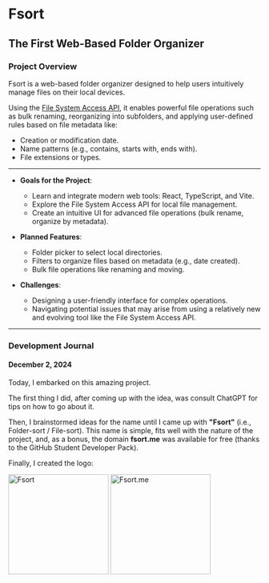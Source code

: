 # Fsort
## The First Web-Based Folder Organizer

### **Project Overview**

Fsort is a web-based folder organizer designed to help users intuitively manage files on their local devices.  

Using the [File System Access API](https://developer.mozilla.org/en-US/docs/Web/API/File_System_Access_API), it enables powerful file operations such as bulk renaming, reorganizing into subfolders, and applying user-defined rules based on file metadata like:
- Creation or modification date.
- Name patterns (e.g., contains, starts with, ends with).
- File extensions or types.

---

- **Goals for the Project**:
  - Learn and integrate modern web tools: React, TypeScript, and Vite.
  - Explore the File System Access API for local file management.
  - Create an intuitive UI for advanced file operations (bulk rename, organize by metadata).

- **Planned Features**:
  - Folder picker to select local directories.
  - Filters to organize files based on metadata (e.g., date created).
  - Bulk file operations like renaming and moving.

- **Challenges**:
  - Designing a user-friendly interface for complex operations.
  - Navigating potential issues that may arise from using a relatively new and evolving tool like the File System Access API.

---

### **Development Journal**
#### **December 2, 2024**
Today, I embarked on this amazing project.

The first thing I did, after coming up with the idea, was consult ChatGPT for tips on how to go about it.

Then, I brainstormed ideas for the name until I came up with **"Fsort"** (i.e., Folder-sort / File-sort). This name is simple, fits well with the nature of the project, and, as a bonus, the domain **fsort.me** was available for free (thanks to the GitHub Student Developer Pack).

Finally, I created the logo:

<img src="https://github.com/user-attachments/assets/0b1b8470-2140-469a-a216-0142988b7da2" alt="Fsort" width="200" height="200">
<img src="https://github.com/user-attachments/assets/51265521-50f0-4121-80b6-65099a15413e" alt="Fsort.me" width="200" height="200">
